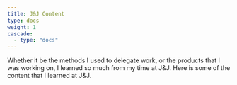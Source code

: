 ```yaml
---
title: J&J Content
type: docs
weight: 1
cascade:
  - type: "docs"
---
```


Whether it be the methods I used to delegate work, or the products that I was working on, I learned so much from my time at J&J. Here is some of the content that I learned at J&J.